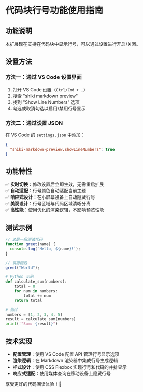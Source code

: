 # 代码块行号功能使用指南

## 功能说明

本扩展现在支持在代码块中显示行号，可以通过设置进行开启/关闭。

## 设置方法

### 方法一：通过 VS Code 设置界面

1. 打开 VS Code 设置（`Ctrl/Cmd + ,`）
2. 搜索 "shiki markdown preview"
3. 找到 "Show Line Numbers" 选项
4. 勾选或取消勾选以启用/禁用行号显示

### 方法二：通过设置 JSON

在 VS Code 的 `settings.json` 中添加：

```json
{
  "shiki-markdown-preview.showLineNumbers": true
}
```

## 功能特性

✅ **实时切换**：修改设置后立即生效，无需重启扩展  
✅ **自动适配**：行号颜色自动适配当前主题  
✅ **响应式设计**：在小屏幕设备上自动隐藏行号  
✅ **美观设计**：行号区域与代码区域清晰分离  
✅ **高性能**：使用优化的渲染逻辑，不影响预览性能  

## 测试示例

```javascript
// 这是一段测试代码
function greet(name) {
  console.log(`Hello, ${name}!`);
}

// 调用函数
greet("World");
```

```python
# Python 示例
def calculate_sum(numbers):
    total = 0
    for num in numbers:
        total += num
    return total

# 测试
numbers = [1, 2, 3, 4, 5]
result = calculate_sum(numbers)
print(f"Sum: {result}")
```

## 技术实现

- **配置管理**：使用 VS Code 配置 API 管理行号显示选项
- **渲染逻辑**：在 Markdown 渲染器中集成行号生成逻辑
- **样式设计**：使用 CSS Flexbox 实现行号和代码的并排显示
- **响应式适配**：使用媒体查询在移动设备上隐藏行号

享受更好的代码阅读体验！🎉
